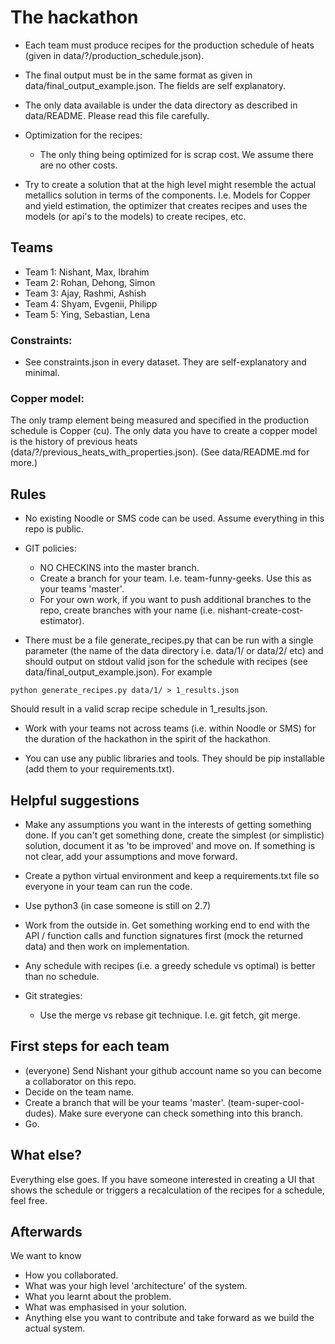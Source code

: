 # The hackathon

- Each team must produce recipes for the production schedule of heats (given in data/?/production_schedule.json).

- The final output must be in the same format as given in data/final_output_example.json. The fields are self explanatory.

- The only data available is under the data directory as described in data/README. Please read this file carefully.

- Optimization for the recipes:
  - The only thing being optimized for is scrap cost. We assume there are no other costs.
  
- Try to create a solution that at the high level might resemble the actual metallics solution in terms of the components. I.e. Models for Copper and yield estimation, the optimizer that creates recipes and uses the models (or api's to the models) to create recipes, etc.

## Teams

- Team 1: Nishant, Max, Ibrahim
- Team 2: Rohan, Dehong, Simon
- Team 3: Ajay, Rashmi, Ashish
- Team 4: Shyam, Evgenii, Philipp
- Team 5: Ying, Sebastian, Lena

### Constraints:
- See constraints.json in every dataset. They are self-explanatory and minimal.

### Copper model:
The only tramp element being measured and specified in the production schedule is Copper (cu). The only data you have to create a copper model is the history of previous heats (data/?/previous_heats_with_properties.json). (See data/README.md for more.)

## Rules

- No existing Noodle or SMS code can be used. Assume everything in this repo is public.

- GIT policies:
  - NO CHECKINS into the master branch.
  - Create a branch for your team. I.e. team-funny-geeks. Use this as your teams 'master'.
  - For your own work, if you want to push additional branches to the repo, create branches with your name (i.e. nishant-create-cost-estimator). 

- There must be a file generate_recipes.py that can be run with a single parameter (the name of the data directory i.e. data/1/ or data/2/ etc) and should output on stdout valid json for the schedule with recipes (see data/final_output_example.json). For example
```
python generate_recipes.py data/1/ > 1_results.json
```
Should result in a valid scrap recipe schedule in 1_results.json.

- Work with your teams not across teams (i.e. within Noodle or SMS) for the duration of the hackathon in the spirit of the hackathon.

- You can use any public libraries and tools. They should be pip installable (add them to your requirements.txt).


## Helpful suggestions

- Make any assumptions you want in the interests of getting something done. If you can't get something done, create the simplest (or simplistic) solution, document it as 'to be improved' and move on. If something is not clear, add your assumptions and move forward.

- Create a python virtual environment and keep a requirements.txt file so everyone in your team can run the code.

- Use python3 (in case someone is still on 2.7)

- Work from the outside in. Get something working end to end with the API / function calls and function signatures first (mock the returned data) and then work on implementation.

- Any schedule with recipes (i.e. a greedy schedule vs optimal) is better than no schedule.

- Git strategies:
  - Use the merge vs rebase git technique. I.e. git fetch, git merge.
  
 
## First steps for each team

- (everyone) Send Nishant your github account name so you can become a collaborator on this repo.
- Decide on the team name.
- Create a branch that will be your teams 'master'. (team-super-cool-dudes). Make sure everyone can check something into this branch.
- Go.

## What else?

Everything else goes. If you have someone interested in creating a UI that shows the schedule or triggers a recalculation of the recipes for a schedule, feel free.

## Afterwards

We want to know

- How you collaborated.
- What was your high level 'architecture' of the system.
- What you learnt about the problem.
- What was emphasised in your solution.
- Anything else you want to contribute and take forward as we build the actual system.
